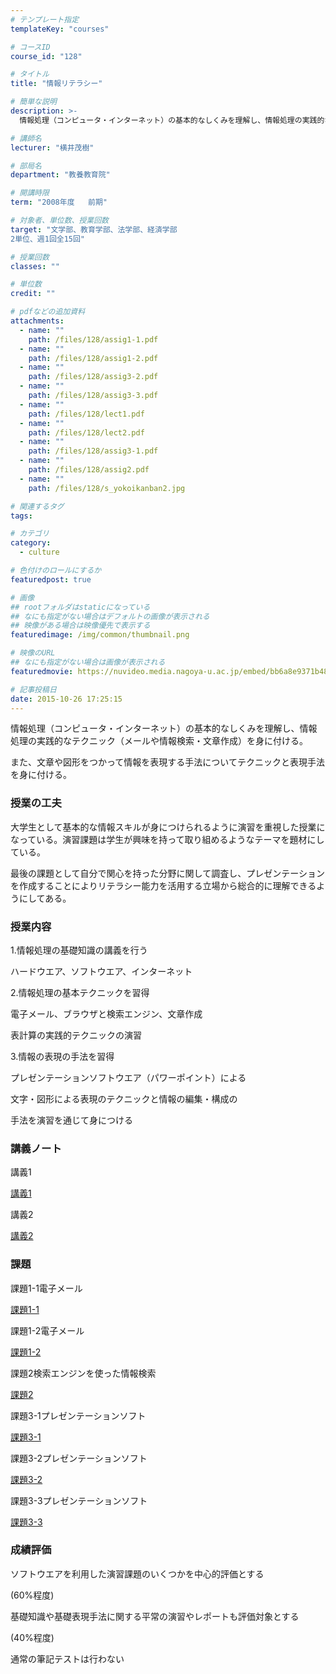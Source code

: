 ```yaml
---
# テンプレート指定
templateKey: "courses"

# コースID
course_id: "128"

# タイトル
title: "情報リテラシー"

# 簡単な説明
description: >-
  情報処理（コンピュータ・インターネット）の基本的なしくみを理解し、情報処理の実践的なテクニック（メールや情報検索・文章作成）を身に付ける。また、文章や図形をつかって情報を表現する手法についてテクニッ...

# 講師名
lecturer: "横井茂樹"

# 部局名
department: "教養教育院"

# 開講時限
term: "2008年度	前期"

# 対象者、単位数、授業回数
target: "文学部、教育学部、法学部、経済学部
2単位、週1回全15回"

# 授業回数
classes: ""

# 単位数
credit: ""

# pdfなどの追加資料
attachments: 
  - name: "" 
    path: /files/128/assig1-1.pdf
  - name: "" 
    path: /files/128/assig1-2.pdf
  - name: "" 
    path: /files/128/assig3-2.pdf
  - name: "" 
    path: /files/128/assig3-3.pdf
  - name: "" 
    path: /files/128/lect1.pdf
  - name: "" 
    path: /files/128/lect2.pdf
  - name: "" 
    path: /files/128/assig3-1.pdf
  - name: "" 
    path: /files/128/assig2.pdf
  - name: "" 
    path: /files/128/s_yokoikanban2.jpg

# 関連するタグ
tags:

# カテゴリ
category:
  - culture

# 色付けのロールにするか
featuredpost: true

# 画像
## rootフォルダはstaticになっている
## なにも指定がない場合はデフォルトの画像が表示される
## 映像がある場合は映像優先で表示する
featuredimage: /img/common/thumbnail.png

# 映像のURL
## なにも指定がない場合は画像が表示される
featuredmovie: https://nuvideo.media.nagoya-u.ac.jp/embed/bb6a8e9371b482ed145bcd7559a0589d214429aa

# 記事投稿日
date: 2015-10-26 17:25:15
---
```


情報処理（コンピュータ・インターネット）の基本的なしくみを理解し、情報処理の実践的なテクニック（メールや情報検索・文章作成）を身に付ける。

また、文章や図形をつかって情報を表現する手法についてテクニックと表現手法を身に付ける。

### 授業の工夫

大学生として基本的な情報スキルが身につけられるように演習を重視した授業になっている。演習課題は学生が興味を持って取り組めるようなテーマを題材にしている。

最後の課題として自分で関心を持った分野に関して調査し、プレゼンテーションを作成することによりリテラシー能力を活用する立場から総合的に理解できるようにしてある。

### 授業内容

1.情報処理の基礎知識の講義を行う

ハードウエア、ソフトウエア、インターネット

2.情報処理の基本テクニックを習得

電子メール、ブラウザと検索エンジン、文章作成

表計算の実践的テクニックの演習

3.情報の表現の手法を習得

プレゼンテーションソフトウエア（パワーポイント）による

文字・図形による表現のテクニックと情報の編集・構成の

手法を演習を通じて身につける

### 講義ノート

講義1

[講義1](/files/128/lect1.pdf) 

講義2

[講義2](/files/128/lect2.pdf) 

### 課題

課題1-1電子メール

[課題1-1](/files/128/assig1-1.pdf) 

課題1-2電子メール

[課題1-2](/files/128/assig1-2.pdf) 

課題2検索エンジンを使った情報検索

[課題2](/files/128/assig2.pdf) 

課題3-1プレゼンテーションソフト

[課題3-1](/files/128/assig3-1.pdf) 

課題3-2プレゼンテーションソフト

[課題3-2](/files/128/assig3-2.pdf) 

課題3-3プレゼンテーションソフト

[課題3-3](/files/128/assig3-3.pdf) 

### 成績評価

ソフトウエアを利用した演習課題のいくつかを中心的評価とする

(60%程度)

基礎知識や基礎表現手法に関する平常の演習やレポートも評価対象とする

(40%程度)

通常の筆記テストは行わない

